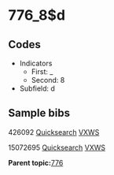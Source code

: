 # 776\_8$d

## Codes

-   Indicators
    -   First: \_
    -   Second: 8
-   Subfield: d

## Sample bibs

426092 [Quicksearch](https://search.library.yale.edu/catalog/426092) [VXWS](http://prodorbis.library.yale.edu:7014/vxws/GetHoldingsService?bibId=426092)

15072695 [Quicksearch](https://search.library.yale.edu/catalog/15072695) [VXWS](http://prodorbis.library.yale.edu:7014/vxws/GetHoldingsService?bibId=15072695)

**Parent topic:**[776](../../tags/776/776.md)

